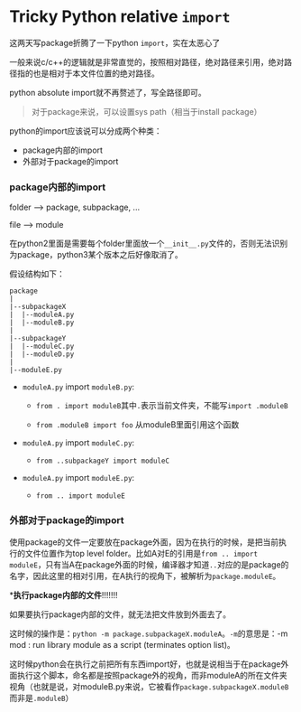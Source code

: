 # Tricky Python relative `import `

这两天写package折腾了一下python `import`，实在太恶心了



一般来说c/c++的逻辑就是非常直觉的，按照相对路径，绝对路径来引用，绝对路径指的也是相对于本文件位置的绝对路径。



python absolute import就不再赘述了，写全路径即可。

> 对于package来说，可以设置sys path（相当于install package）

python的import应该说可以分成两个种类：

- package内部的import
- 外部对于package的import



### package内部的import

folder --> package, subpackage, ...

file --> module

在python2里面是需要每个folder里面放一个`__init__.py`文件的，否则无法识别为package，python3某个版本之后好像取消了。

假设结构如下：

```
package
|
|--subpackageX
|  |--moduleA.py
|  |--moduleB.py
|
|--subpackageY
|  |--moduleC.py
|  |--moduleD.py
|
|--moduleE.py
```

- `moduleA.py` import `moduleB.py`:

  - `from . import moduleB`其中`.`表示当前文件夹，不能写`import .moduleB`

  - `from .moduleB import foo` 从moduleB里面引用这个函数

  

- `moduleA.py` import `moduleC.py`:

  - `from ..subpackageY import moduleC`

- `moduleA.py` import `moduleE.py`:

  - `from .. import moduleE`





### 外部对于package的import

使用package的文件一定要放在package外面，因为在执行的时候，是把当前执行的文件位置作为top level folder。比如A对E的引用是`from .. import moduleE`，只有当A在package外面的时候，编译器才知道`..`对应的是package的名字，因此这里的相对引用，在A执行的视角下，被解析为`package.moduleE`。



***执行package内部的文件**!!!!!!!

如果要执行package内部的文件，就无法把文件放到外面去了。

这时候的操作是：`python -m package.subpackageX.moduleA`。`-m`的意思是：-m mod : run library module as a script (terminates option list)。

这时候python会在执行之前把所有东西import好，也就是说相当于在package外面执行这个脚本，命名都是按照package外的视角，而非moduleA的所在文件夹视角（也就是说，对moduleB.py来说，它被看作`package.subpackageX.moduleB`而非是`.moduleB`）